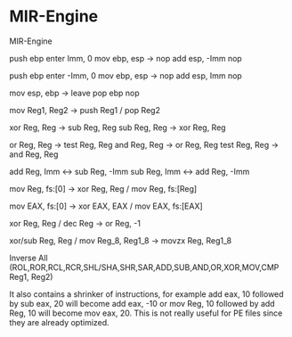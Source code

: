 # MIR-Engine
MIR-Engine


push ebp                        enter Imm, 0
mov ebp, esp               ->   nop
add esp, -Imm                   nop
 
push ebp                        enter -Imm, 0
mov ebp, esp               ->   nop
add esp, Imm                    nop
 
mov esp, ebp               ->   leave
pop ebp                         nop
 
mov Reg1, Reg2             ->   push Reg1  /  pop Reg2
 
xor Reg, Reg               ->   sub Reg, Reg
sub Reg, Reg               ->   xor Reg, Reg
 
or Reg, Reg                ->   test Reg, Reg
and Reg, Reg               ->   or Reg, Reg
test Reg, Reg              ->   and Reg, Reg
 
add Reg, Imm              <->   sub Reg, -Imm
sub Reg, Imm              <->   add Reg, -Imm
 
mov Reg, fs:[0]            ->   xor Reg, Reg  /  mov Reg, fs:[Reg]
 
mov EAX, fs:[0]            ->   xor EAX, EAX  /  mov EAX, fs:[EAX]
 
xor Reg, Reg  /  dec Reg   ->   or Reg, -1
 
xor/sub Reg, Reg  /  mov Reg_8, Reg1_8  ->   movzx Reg, Reg1_8
 
Inverse All (ROL,ROR,RCL,RCR,SHL/SHA,SHR,SAR,ADD,SUB,AND,OR,XOR,MOV,CMP Reg1, Reg2)
 
It also contains a shrinker of instructions, for example add eax, 10 followed by sub eax, 20 will become add eax, -10 or mov Reg, 10 followed by add Reg, 10 will become mov eax, 20.
This is not really useful for PE files since they are already optimized.
